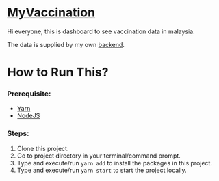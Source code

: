 # [MyVaccination](https://myvaccination.pages.dev)

Hi everyone, this is dashboard to see vaccination data in malaysia.

The data is supplied by my own [backend](https://github.com/vincenth19/myvaccine-backend).

# How to Run This?

### Prerequisite:

- [Yarn](https://yarnpkg.com/getting-started/install)
- [NodeJS](https://nodejs.org/en/)

### Steps:

1. Clone this project.
2. Go to project directory in your terminal/command prompt.
3. Type and execute/run `yarn add` to install the packages in this project.
4. Type and execute/run `yarn start` to start the project locally.

